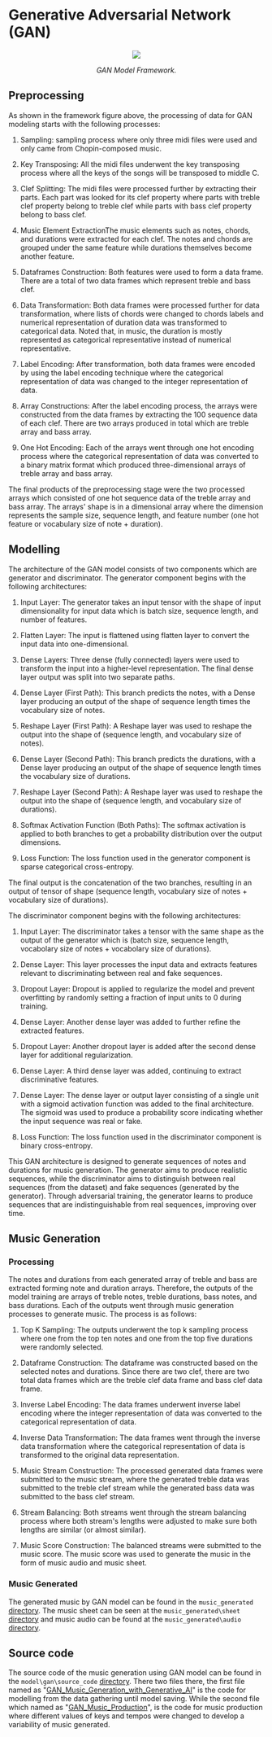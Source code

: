 # Generative Adversarial Network (GAN)

<p align="middle">
<img src=https://github.com/dimashidayat99/Recomposing_Classical_Music_With_GAI/blob/main/model/gan/framework/GAN_framework.png/>
</p>
<p align="middle">
    <em>GAN Model Framework.</em>
</p>

## Preprocessing
As shown in the framework figure above, the processing of data for GAN modeling starts with the following processes:

1. Sampling: sampling process where only three midi files were used and only came from Chopin-composed music.

2. Key Transposing: All the midi files underwent the key transposing process where all the keys of the songs will be transposed to middle C.

3. Clef Splitting: The midi files were processed further by extracting their parts. Each part was looked for its clef property where parts with treble clef property belong to treble clef while parts with bass clef property belong to bass clef.

4. Music Element ExtractionThe music elements such as notes, chords, and durations were extracted for each clef. The notes and chords are grouped under the same feature while durations themselves become another feature.

5. Dataframes Construction: Both features were used to form a data frame. There are a total of two data frames which represent treble and bass clef.

6. Data Transformation: Both data frames were processed further for data transformation, where lists of chords were changed to chords labels and numerical representation of duration data was transformed to categorical data. Noted that, in music, the duration is mostly represented as categorical representative instead of numerical representative.

7. Label Encoding: After transformation, both data frames were encoded by using the label encoding technique where the categorical representation of data was changed to the integer representation of data.

8. Array Constructions: After the label encoding process, the arrays were constructed from the data frames by extracting the 100 sequence data of each clef. There are two arrays produced in total which are treble array and bass array.

9. One Hot Encoding: Each of the arrays went through one hot encoding process where the categorical representation of data was converted to a binary matrix format which produced three-dimensional arrays of treble array and bass array. 

The final products of the preprocessing stage were the two processed arrays which consisted of one hot sequence data of the treble array and bass array. The arrays' shape is in a dimensional array where the dimension represents the sample size, sequence length, and feature number (one hot feature or vocabulary size of note + duration). 

## Modelling 
The architecture of the GAN model consists of two components which are generator and discriminator. The generator component begins with the following architectures:

1. Input Layer: The generator takes an input tensor with the shape of input dimensionality for input data which is batch size, sequence length, and number of features.

2. Flatten Layer: The input is flattened using flatten layer to convert the input data into one-dimensional.

3. Dense Layers: Three dense (fully connected) layers were used to transform the input into a higher-level representation. The final dense layer output was split into two separate paths.

4. Dense Layer (First Path): This branch predicts the notes, with a Dense layer producing an output of the shape of sequence length times the vocabulary size of notes.

5. Reshape Layer (First Path): A Reshape layer was used to reshape the output into the shape of (sequence length, and vocabulary size of notes).

6. Dense Layer (Second Path): This branch predicts the durations, with a Dense layer producing an output of the shape of sequence length times the vocabulary size of durations.

7. Reshape Layer (Second Path): A Reshape layer was used to reshape the output into the shape of (sequence length, and vocabulary size of durations).

8. Softmax Activation Function (Both Paths): The softmax activation is applied to both branches to get a probability distribution over the output dimensions.
   
10. Loss Function: The loss function used in the generator component is sparse categorical cross-entropy.

The final output is the concatenation of the two branches, resulting in an output of tensor of shape (sequence length, vocabulary size of notes + vocabulary size of durations).

The discriminator component begins with the following architectures: 

1. Input Layer: The discriminator takes a tensor with the same shape as the output of the generator which is (batch size, sequence length, vocabolary size of notes + vocabolary size of durations).

2. Dense Layer: This layer processes the input data and extracts features relevant to discriminating between real and fake sequences.

3. Dropout Layer: Dropout is applied to regularize the model and prevent overfitting by randomly setting a fraction of input units to 0 during training.

4. Dense Layer: Another dense layer was added to further refine the extracted features.

5. Dropout Layer: Another dropout layer is added after the second dense layer for additional regularization.

6. Dense Layer: A third dense layer was added, continuing to extract discriminative features.

7. Dense Layer: The dense layer or output layer consisting of a single unit with a sigmoid activation function was added to the final architecture. The sigmoid was used to produce a probability score indicating whether the input sequence was real or fake.

8. Loss Function: The loss function used in the discriminator component is binary cross-entropy.

This GAN architecture is designed to generate sequences of notes and durations for music generation. The generator aims to produce realistic sequences, while the discriminator aims to distinguish between real sequences (from the dataset) and fake sequences (generated by the generator). Through adversarial training, the generator learns to produce sequences that are indistinguishable from real sequences, improving over time.

## Music Generation
### Processing
The notes and durations from each generated array of treble and bass are extracted forming note and duration arrays. Therefore, the outputs of the model training are arrays of treble notes, treble durations, bass notes, and bass durations. Each of the outputs went through music generation processes to generate music. The process is as follows:

1. Top K Sampling: The outputs underwent the top k sampling process where one from the top ten notes and one from the top five durations were randomly selected.

2. Dataframe Construction: The dataframe was constructed based on the selected notes and durations. Since there are two clef, there are two total data frames which are the treble clef data frame and bass clef data frame.

3. Inverse Label Encoding: The data frames underwent inverse label encoding where the integer representation of data was converted to the categorical representation of data.

4. Inverse Data Transformation: The data frames went through the inverse data transformation where the categorical representation of data is transformed to the original data representation.

5. Music Stream Construction: The processed generated data frames were submitted to the music stream, where the generated treble data was submitted to the treble clef stream while the generated bass data was submitted to the bass clef stream.

6. Stream Balancing: Both streams went through the stream balancing process where both stream's lengths were adjusted to make sure both lengths are similar (or almost similar).

7. Music Score Construction: The balanced streams were submitted to the music score. The music score was used to generate the music in the form of music audio and music sheet.

### Music Generated
The generated music by GAN model can be found in the `music_generated` [directory](https://github.com/dimashidayat99/Recomposing_Classical_Music_With_GAI/tree/main/model/gan/music_generated). The music sheet can be seen at the `music_generated\sheet` [directory](https://github.com/dimashidayat99/Recomposing_Classical_Music_With_GAI/tree/main/model/gan/music_generated/sheet) and music audio can be found at the `music_generated\audio` [directory](https://github.com/dimashidayat99/Recomposing_Classical_Music_With_GAI/tree/main/model/gan/music_generated/audio).

## Source code
The source code of the music generation using GAN model can be found in the `model\gan\source_code` [directory](https://github.com/dimashidayat99/Recomposing_Classical_Music_With_GAI/tree/8e442b232784161b4b851ba214667b9fc2bc72de/model/gan/source_code). There two files there, the first file named as "[GAN_Music_Generation_with_Generative_AI](https://github.com/dimashidayat99/Recomposing_Classical_Music_With_GAI/blob/main/model/gan/source_code/GAN_Music_Generation_with_Generative_AI.ipynb)" is the code for modelling from the data gathering until model saving. While the second file which named as "[GAN_Music_Production](https://github.com/dimashidayat99/Recomposing_Classical_Music_With_GAI/blob/main/model/gan/source_code/GAN_Music_Production.ipynb)", is the code for music production where different values of keys and tempos were changed to develop a variability of music generated.

